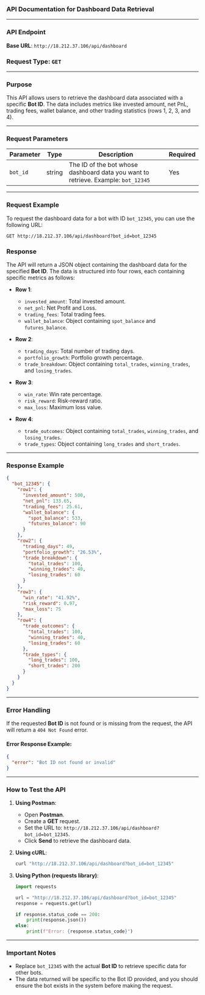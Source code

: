 ### **API Documentation for Dashboard Data Retrieval**

---

### **API Endpoint**

**Base URL**: `http://18.212.37.106/api/dashboard`

### **Request Type**: `GET`

---

### **Purpose**

This API allows users to retrieve the dashboard data associated with a specific **Bot ID**. The data includes metrics like invested amount, net PnL, trading fees, wallet balance, and other trading statistics (rows 1, 2, 3, and 4).

---

### **Request Parameters**

| Parameter | Type   | Description                                      | Required |
|-----------|--------|--------------------------------------------------|----------|
| `bot_id`  | string | The ID of the bot whose dashboard data you want to retrieve. Example: `bot_12345` | Yes      |

---

### **Request Example**

To request the dashboard data for a bot with ID `bot_12345`, you can use the following URL:

```
GET http://18.212.37.106/api/dashboard?bot_id=bot_12345
```

### **Response**

The API will return a JSON object containing the dashboard data for the specified **Bot ID**. The data is structured into four rows, each containing specific metrics as follows:

- **Row 1**:
  - `invested_amount`: Total invested amount.
  - `net_pnl`: Net Profit and Loss.
  - `trading_fees`: Total trading fees.
  - `wallet_balance`: Object containing `spot_balance` and `futures_balance`.

- **Row 2**:
  - `trading_days`: Total number of trading days.
  - `portfolio_growth`: Portfolio growth percentage.
  - `trade_breakdown`: Object containing `total_trades`, `winning_trades`, and `losing_trades`.

- **Row 3**:
  - `win_rate`: Win rate percentage.
  - `risk_reward`: Risk-reward ratio.
  - `max_loss`: Maximum loss value.

- **Row 4**:
  - `trade_outcomes`: Object containing `total_trades`, `winning_trades`, and `losing_trades`.
  - `trade_types`: Object containing `long_trades` and `short_trades`.

---

### **Response Example**

```json
{
  "bot_12345": {
    "row1": {
      "invested_amount": 500,
      "net_pnl": 133.65,
      "trading_fees": 25.61,
      "wallet_balance": {
        "spot_balance": 533,
        "futures_balance": 90
      }
    },
    "row2": {
      "trading_days": 49,
      "portfolio_growth": "26.53%",
      "trade_breakdown": {
        "total_trades": 100,
        "winning_trades": 40,
        "losing_trades": 60
      }
    },
    "row3": {
      "win_rate": "41.92%",
      "risk_reward": 0.97,
      "max_loss": 75
    },
    "row4": {
      "trade_outcomes": {
        "total_trades": 100,
        "winning_trades": 40,
        "losing_trades": 60
      },
      "trade_types": {
        "long_trades": 100,
        "short_trades": 200
      }
    }
  }
}
```

---

### **Error Handling**

If the requested **Bot ID** is not found or is missing from the request, the API will return a `404 Not Found` error.

#### **Error Response Example**:

```json
{
  "error": "Bot ID not found or invalid"
}
```

---

### **How to Test the API**

1. **Using Postman**:
   - Open **Postman**.
   - Create a **GET** request.
   - Set the URL to: `http://18.212.37.106/api/dashboard?bot_id=bot_12345`.
   - Click **Send** to retrieve the dashboard data.

2. **Using cURL**:

   ```bash
   curl "http://18.212.37.106/api/dashboard?bot_id=bot_12345"
   ```

3. **Using Python (requests library)**:

   ```python
   import requests

   url = "http://18.212.37.106/api/dashboard?bot_id=bot_12345"
   response = requests.get(url)
   
   if response.status_code == 200:
       print(response.json())
   else:
       print(f"Error: {response.status_code}")
   ```

---

### **Important Notes**

- Replace `bot_12345` with the actual **Bot ID** to retrieve specific data for other bots.
- The data returned will be specific to the Bot ID provided, and you should ensure the bot exists in the system before making the request.
